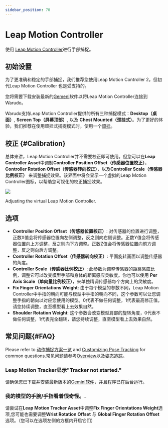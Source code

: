 ```yaml
---
sidebar_position: 70
---
```


# Leap Motion Controller 

使用 [Leap Motion Controller](https://leap2.ultraleap.com/leap-motion-controller-2/)进行手部捕捉。

## 初始设置

为了更准确和稳定的手部捕捉，我们推荐您使用Leap Motion Controller 2，但初代Leap Motion Controller 也是受支持的。

您将需要下载安装最新的[Gemeni](https://leap2.ultraleap.com/gemini-downloads/)软件以将Leap Motion Controller连接到Warudo。

Warudo支持Leap Motion Controller提供的所有三种捕捉模式：**Desktop（桌面）**, **Screen Top（屏幕顶部）**, 以及 **Chest Mounted（颈挂式）**。为了更好的体验，我们推荐在使用颈挂式捕捉模式时，使用一个[颈挂](https://www.etsy.com/market/leap_motion_mounting)。

## 校正 {#Calibration}

总体来讲，Leap Motion Controller并不需要校正即可使用。但您可以在**Leap Controller Asset**中调制**Controller Position Offset（传感器位置校正）**，**Controller Rotation Offset（传感器转向校正）**，以及**Controller Scale（传感器比例校正）** 来调整捕捉效果。该界面中将会显示一个虚拟的Leap Motion Controller图标，以帮助您可视化的校正捕捉效果。

![](/doc-img/en-leapmotion-1.png)
<p class="img-desc">Adjusting the virtual Leap Motion Controller.</p>

## 选项

* **Controller Position Offset（传感器位置校正）**: 对传感器的位置进行调整，正数X值会将传感器位置向左侧调整，反之则向右侧调整。正数Y值会将传感器位置向上方调整，反之则向下方调整。正数Z值会将传感器位置向前方调整，反之则向后方调整。
* **Controller Rotation Offset（传感器转向校正）**: 平面旋转画面以调整传感器的角度。
* **Controller Scale（传感器比例校正）**: 此参数为调整传感器的距离感应比例，调整它可以改变模型手部和身体的距离感应灵敏度。你也可以使用 **Per Axis Scale（单向量比例校正）**，来单独精调传感器每个方向上的灵敏度。 
* **Fix Finger Orientations Weight**: 由于每个模型的参数不同，Leap Motion Controller中手指的朝向可能与模型中手指的朝向不同，这个参数可以让您调整手指的朝向以对应您使用的模型。0代表不做任何调整，1代表最高修正值。请您持续调整，直至模型看上去效果自然。
* **Shoulder Rotation Weight**: 这个参数会改变模型肩部的旋转角度，0代表不做任何调整，1代表完全翻转，请您持续调整，直至模型看上去效果自然。

## 常见问题{#FAQ}

Please refer to [动作捕捉方案一览](overview#FAQ) and [Customizing Pose Tracking](body-tracking#FAQ) for common questions.常见问题请参考[Overview](overview#FAQ)以及[姿态追踪](body-tracking#FAQ)。

### Leap Motion Tracker显示"Tracker not started."

请确保您已下载并安装最新版本的[Gemini软件](https://leap2.ultraleap.com/gemini-downloads/)，并且程序已在后台运行。

### 我的模型的手腕/手指看着很奇怪。.

请尝试在**Leap Motion Tracker Asset**中调整**Fix Finger Orientations Weight**选项,您可能也需要调整**Wrist Rotation Offset** 与 **Global Finger Rotation Offset**选项。（您可以在选项左侧的方框内开启它们）
